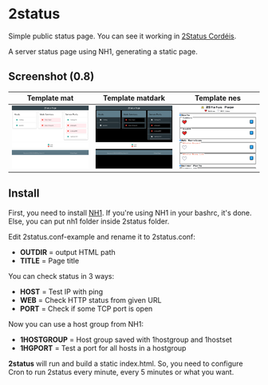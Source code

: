 # 2status

Simple public status page. You can see it working in [2Status Cordéis](https://status.cordeis.com/).

A server status page using NH1, generating a static page.

## Screenshot (0.8)

| Template mat | Template matdark | Template nes |
|-|-|-|
| ![2Status 0.8 template mat](misc/2status-0.8-mat.png) | ![2Status 0.8 template matdark](misc/2status-0.8-matdark.png) | ![2Status 0.8 template nes](misc/2status-0.8-nes.png) |

## Install

First, you need to install [NH1](https://codeberg.org/cordeis/nh1). If you're using NH1 in your bashrc, it's done. Else, you can put nh1 folder inside 2status folder.

Edit 2status.conf-example and rename it to 2status.conf:

* **OUTDIR** = output HTML path
* **TITLE** = Page title

You can check status in 3 ways:

* **HOST** = Test IP with ping
* **WEB** = Check HTTP status from given URL
* **PORT** = Check if some TCP port is open

Now you can use a host group from NH1:

* **1HOSTGROUP** = Host group saved with 1hostgroup and 1hostset
* **1HGPORT** = Test a port for all hosts in a hostgroup

**2status** will run and build a static index.html. So, you need to configure Cron to run 2status every minute, every 5 minutes or what you want.

